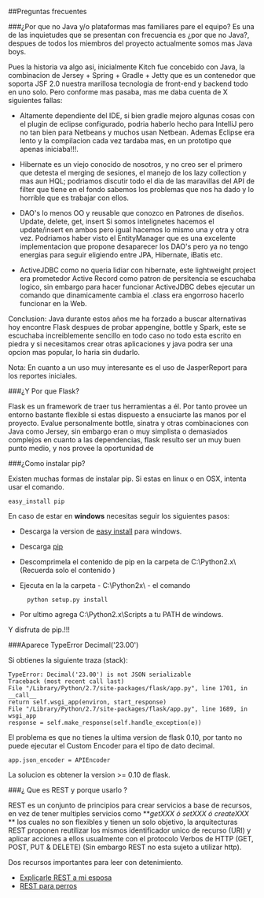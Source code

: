 ##Preguntas frecuentes

###<a name="why-not-java">¿Por que no Java y/o plataformas mas familiares pare el equipo?</a>
Es una de las inquietudes que se presentan con frecuencia es ¿por que no Java?, despues de todos los miembros del proyecto actualmente somos mas Java boys. 

Pues la historia va algo asi, inicialmente Kitch fue concebido con Java, la combinacion de Jersey + Spring + Gradle + Jetty que es un contenedor que soporta JSF 2.0 nuestra marillosa tecnologia de front-end y backend todo en uno solo. Pero conforme mas pasaba, mas me daba cuenta de X siguientes fallas:

- Altamente dependiente del IDE, si bien gradle mejoro algunas cosas con el plugin de eclipse configurado, podria haberlo hecho para IntelliJ pero no tan bien para Netbeans y muchos usan Netbean. Ademas Eclipse era lento y la compilacion cada vez tardaba mas, en un prototipo que apenas iniciaba!!!.

- Hibernate es un viejo conocido de nosotros, y no creo ser el primero que detesta el merging de sesiones, el manejo de los lazy collection y mas aun HQL; podriamos discutir todo el dia de las maravillas del API de filter que tiene en el fondo sabemos los problemas que nos ha dado y lo horrible que es trabajar con ellos.

- DAO's lo menos OO y reusable que conozco en Patrones de diseños. Update, delete, get, insert Si somos intelignetes hacemos el update/insert en ambos pero igual hacemos lo mismo una y otra y otra vez. Podriamos haber visto el EntityManager que es una excelente implementacion que propone desaparecer los DAO's pero ya no tengo energias para seguir eligiendo entre JPA, Hibernate, iBatis etc.

- ActiveJDBC como no queria lidiar con hibernate, este lightweight project era prometedor Active Record como patron de persitencia se escuchaba logico, sin embargo para hacer funcionar ActiveJDBC debes ejecutar un comando que dinamicamente cambia el .class era engorroso hacerlo funcionar en la Web.

Conclusion: Java durante estos años me ha forzado a buscar alternativas hoy encontre Flask despues de probar appengine, bottle y Spark, este se escuchaba increiblemente sencillo en todo caso no todo esta escrito en piedra y si necesitamos crear otras aplicaciones y java podra ser una opcion mas popular, lo haria sin dudarlo.

Nota: En cuanto a un uso muy interesante es el uso de JasperReport para los reportes iniciales.


###<a name="y-por-que-flask">¿Y Por que Flask?</a>

Flask es un framework de traer tus herramientas a él. Por tanto provee un entorno bastante flexible si estas dispuesto a ensuciarte las manos por el proyecto. Evalue personalmente bottle, sinatra y otras combinaciones con Java como Jersey, sin embargo eran o muy simplista o demasiados complejos en cuanto a las dependencias, flask resulto ser un muy buen punto medio, y nos provee la oportunidad de 

###<a name="#install-pip">¿Como instalar pip?</a>

Existen muchas formas de instalar pip. Si estas en linux o en OSX, intenta usar el comando.
	
	easy_install pip 
	
En caso de estar en **windows** necesitas seguir los siguientes pasos:

- Descarga la version de [easy install](http://pypi.python.org/pypi/setuptools) para windows. 
- Descarga [pip](http://pypi.python.org/pypi/pip#downloads)
- Descomprimela el contenido de pip en la carpeta de C:\Python2.x\ (Recuerda solo el contenido )
- Ejecuta en la la carpeta - C:\Python2x\ - el comando
		
		python setup.py install
- Por ultimo agrega C:\Python2.x\Scripts a tu PATH de windows.

Y disfruta de pip.!!!


###Aparece TypeError Decimal('23.00') 

Si obtienes la siguiente traza (stack):

	TypeError: Decimal('23.00') is not JSON serializable
	Traceback (most recent call last)
	File "/Library/Python/2.7/site-packages/flask/app.py", line 1701, in __call__
	return self.wsgi_app(environ, start_response)
	File "/Library/Python/2.7/site-packages/flask/app.py", line 1689, in wsgi_app
	response = self.make_response(self.handle_exception(e))

El problema es que no tienes la ultima version de flask 0.10, por tanto no puede ejecutar el Custom Encoder para el tipo de dato decimal. 

	app.json_encoder = APIEncoder

La solucion es obtener la version >= 0.10 de flask. 

###¿ Que es REST y porque usarlo ?

REST es un conjunto de principios para crear servicios a base de recursos, en vez de tener multiples servicios como ***getXXX ó setXXX ó createXXX* ** los cuales no son flexibles y tienen un solo objetivo, la arquitecturas REST proponen reutilizar los mismos identificador unico de recurso (URI) y aplicar acciones a ellos usualmente con el protocolo Verbos de HTTP (GET, POST, PUT & DELETE)  (Sin embargo REST no esta sujeto a utilizar http).

Dos recursos importantes para leer con detenimiento. 

- [Explicarle REST a mi esposa](http://tomayko.com/writings/rest-to-my-wife)
- [REST para perros](http://vimeo.com/17785736)
